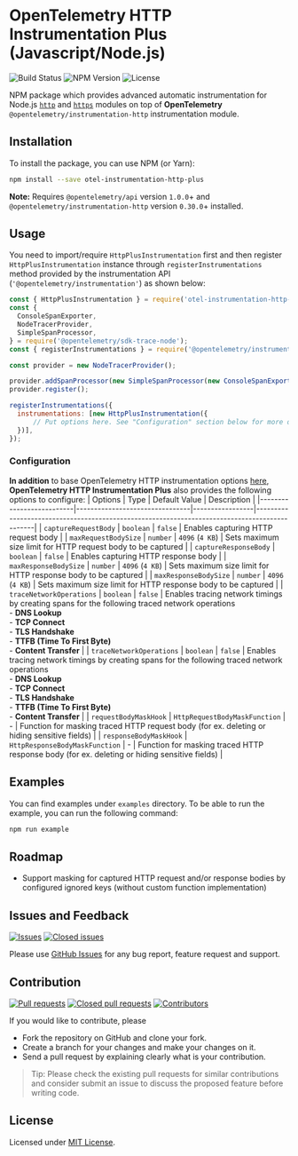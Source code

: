 # OpenTelemetry HTTP Instrumentation Plus (Javascript/Node.js)

![Build Status](https://github.com/serkan-ozal/otel-js-instrumentation-http-plus/actions/workflows/build.yml/badge.svg)
![NPM Version](https://badge.fury.io/js/otel-instrumentation-http-plus.svg)
![License](https://img.shields.io/badge/License-MIT-blue.svg)

NPM package which provides advanced automatic instrumentation for 
Node.js [`http`](https://nodejs.org/api/http.html) and [`https`](https://nodejs.org/api/https.html) modules
on top of **OpenTelemetry** `@opentelemetry/instrumentation-http` instrumentation module.


## Installation

To install the package, you can use NPM (or Yarn):

```bash
npm install --save otel-instrumentation-http-plus
```

**Note:** Requires `@opentelemetry/api` version `1.0.0`+ and `@opentelemetry/instrumentation-http` version `0.30.0`+ installed.


## Usage

You need to import/require `HttpPlusInstrumentation` first 
and then register `HttpPlusInstrumentation` instance through `registerInstrumentations` method
provided by the instrumentation API (`'@opentelemetry/instrumentation'`) as shown below:

```js
const { HttpPlusInstrumentation } = require('otel-instrumentation-http-plus');
const {
  ConsoleSpanExporter,
  NodeTracerProvider,
  SimpleSpanProcessor,
} = require('@opentelemetry/sdk-trace-node');
const { registerInstrumentations } = require('@opentelemetry/instrumentation');

const provider = new NodeTracerProvider();

provider.addSpanProcessor(new SimpleSpanProcessor(new ConsoleSpanExporter()));
provider.register();

registerInstrumentations({
  instrumentations: [new HttpPlusInstrumentation({
      // Put options here. See "Configuration" section below for more details
  })],
});
```


### Configuration

**In addition** to base OpenTelemetry HTTP instrumentation options [here](https://github.com/open-telemetry/opentelemetry-js/blob/main/experimental/packages/opentelemetry-instrumentation-http/README.md#http-instrumentation-options),
**OpenTelemetry HTTP Instrumentation Plus** also provides the following options to configure:
| Options                  | Type                           | Default Value   | Description                                                                                  |
|--------------------------|--------------------------------|-----------------|----------------------------------------------------------------------------------------------|
| `captureRequestBody`     | `boolean`                      | `false`         | Enables capturing HTTP request body                                                          |
| `maxRequestBodySize`     | `number`                       | `4096` (`4 KB`) | Sets maximum size limit for HTTP request body to be captured                                 |
| `captureResponseBody`    | `boolean`                      | `false`         | Enables capturing HTTP response body                                                         |
| `maxResponseBodySize`    | `number`                       | `4096` (`4 KB`) | Sets maximum size limit for HTTP response body to be captured                                |
| `maxResponseBodySize`    | `number`                       | `4096` (`4 KB`) | Sets maximum size limit for HTTP response body to be captured                                |
| `traceNetworkOperations` | `boolean`                      | `false`         | Enables tracing network timings by creating spans for the following traced network operations <br/> - **DNS Lookup** <br/> - **TCP Connect** <br/> - **TLS Handshake** <br/> - **TTFB (Time To First Byte)** <br/> - **Content Transfer** |
| `traceNetworkOperations` | `boolean`                      | `false`         | Enables tracing network timings by creating spans for the following traced network operations <br/> - **DNS Lookup** <br/> - **TCP Connect** <br/> - **TLS Handshake** <br/> - **TTFB (Time To First Byte)** <br/> - **Content Transfer** |
| `requestBodyMaskHook`    | `HttpRequestBodyMaskFunction`  | -               | Function for masking traced HTTP request body (for ex. deleting or hiding sensitive fields)  |
| `responseBodyMaskHook`   | `HttpResponseBodyMaskFunction` | -               | Function for masking traced HTTP response body (for ex. deleting or hiding sensitive fields) |


## Examples

You can find examples under `examples` directory.
To be able to run the example, you can run the following command:
```bash
npm run example
```


## Roadmap

- Support masking for captured HTTP request and/or response bodies by configured ignored keys (without custom function implementation)


## Issues and Feedback

[![Issues](https://img.shields.io/github/issues/serkan-ozal/otel-js-instrumentation-http-plus.svg)](https://github.com/serkan-ozal/otel-js-instrumentation-http-plus/issues?q=is%3Aopen+is%3Aissue)
[![Closed issues](https://img.shields.io/github/issues-closed/serkan-ozal/otel-js-instrumentation-http-plus.svg)](https://github.com/serkan-ozal/otel-js-instrumentation-http-plus/issues?q=is%3Aissue+is%3Aclosed)

Please use [GitHub Issues](https://github.com/serkan-ozal/otel-js-instrumentation-http-plus/issues) for any bug report, feature request and support.


## Contribution

[![Pull requests](https://img.shields.io/github/issues-pr/serkan-ozal/otel-js-instrumentation-http-plus.svg)](https://github.com/serkan-ozal/otel-js-instrumentation-http-plus/pulls?q=is%3Aopen+is%3Apr)
[![Closed pull requests](https://img.shields.io/github/issues-pr-closed/serkan-ozal/otel-js-instrumentation-http-plus.svg)](https://github.com/serkan-ozal/otel-js-instrumentation-http-plus/pulls?q=is%3Apr+is%3Aclosed)
[![Contributors](https://img.shields.io/github/contributors/serkan-ozal/otel-js-instrumentation-http-plus.svg)]()

If you would like to contribute, please
- Fork the repository on GitHub and clone your fork.
- Create a branch for your changes and make your changes on it.
- Send a pull request by explaining clearly what is your contribution.

> Tip:
> Please check the existing pull requests for similar contributions and
> consider submit an issue to discuss the proposed feature before writing code.


## License

Licensed under [MIT License](LICENSE).

